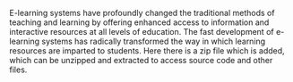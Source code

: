 E-learning systems have profoundly changed the traditional methods of teaching and learning by offering enhanced access to information and interactive resources at all levels of education. 
The fast development of e-learning systems has radically transformed the way in which learning resources are imparted to students. 
Here there is a zip file which is added, which can be unzipped and extracted to access source code and other files.
